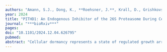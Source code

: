 ```yaml
---
authors: "Amann, S.J., Dong, K., **Roehsner, J.**, Krall, D., Grishkovskaya, I., Kotisch, H., Schleiffer, A., Roitinger, E., **Pauli, A.**, Martin, A., Haselbach, D."
year: 2024
title: "PITHD1: An Endogenous Inhibitor of the 26S Proteasome During Cellular Dormancy"
journal: "***bioRxiv***"
pages: 
doi: "10.1101/2024.12.04.626795"
pubmed: 
abstract: "Cellular dormancy represents a state of regulated growth arrest essential for diverse biological processes, from reproduction to cancer progression. While mechanisms controlling protein synthesis in dormant cells have been identified, how cells regulate protein degradation during dormancy remains unclear. Using zebrafish oocytes, eggs and embryos as a model system, we discovered PITHD1 as an endogenous inhibitor of the 26S proteasome. Our high-resolution cryoEM structure reveals that PITHD1 simultaneously blocks three crucial functional sites on the 19S regulatory particle which are required for ubiquitin recognition, processing, and substrate translocation. This triple-lock mechanism effectively prevents protein degradation in dormant cells. Given PITHD1’s evolutionary conservation across species, this mechanism likely represents a general strategy for reversible proteasome regulation during cellular dormancy. Our findings establish a new paradigm for controlling proteostasis in quiescent states."
---
```

